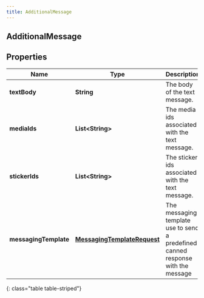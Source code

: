 ```yaml
---
title: AdditionalMessage
---
```

## AdditionalMessage


## Properties

| Name | Type | Description | Notes |
| ------------ | ------------- | ------------- | ------------- |
| **textBody** | <!----><!---->**String**<!----> | The body of the text message. |  |
| **mediaIds** | <!----><!---->**List&lt;String&gt;**<!----> | The media ids associated with the text message. |  [optional] |
| **stickerIds** | <!----><!---->**List&lt;String&gt;**<!----> | The sticker ids associated with the text message. |  [optional] |
| **messagingTemplate** | <!----><!---->[**MessagingTemplateRequest**](MessagingTemplateRequest.html)<!----> | The messaging template use to send a predefined canned response with the message |  [optional] |
{: class="table table-striped"}



